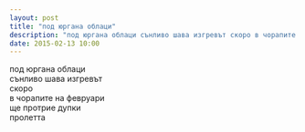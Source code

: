 ```yaml
---
layout: post
title: "под юргана облаци"
description: "под юргана облаци сънливо шава изгревът скоро в чорапите на февруари ще протрие дупки пролетта"
date: 2015-02-13 10:00
---
```

под юргана облаци   
сънливо шава изгревът   
скоро  
в чорапите на февруари   
ще протрие дупки   
пролетта